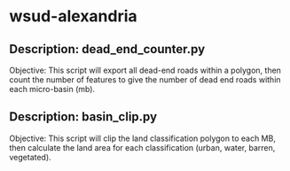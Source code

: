 # wsud-alexandria
 
## Description: dead_end_counter.py  
Objective: This script will export all dead-end roads within a polygon, then count the number of features to give the number of dead end roads within each micro-basin (mb). 
 
## Description: basin_clip.py
Objective: This script will clip the land classification polygon to each MB, then calculate the land area for each classification (urban, water, barren, vegetated). 
